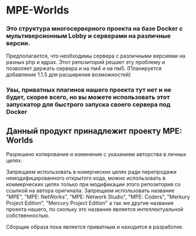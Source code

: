 # MPE-Worlds
### Это структура многосерверного проекта на базе Docker c мультиверсионным Lobby и серверами на различные версии.

Предполагается, что необходимы сервера с различными версиями на разных php и ядрах. Этот репозиторий решает эту проблему и позволяет держать сервера и на пм4 и на пм5. (Планируется добавление 1.1.5 для расширения возможностей)

### Увы, приватных плагинов нашего проекта тут нет и не будет, скорее всего, но вы можете использовать этот запускатор для быстрого запуска своего сервера под Docker

## Данный продукт принадлежит проекту MPE: Worlds
Разрешено копирование и изменение с указанием авторства в личных целях. 

Запрещаем использовать в комерческих целях ради перепродажи немодифицированного открытого кода, можно использовать в коммерческих целях только при модификации этого репозитория со ссылкой на автора оригинала. Запрещаем использовать название "MPE", "MPE: NetWorks", "MPE: Network Studio", "MPE: Coders", "Merkury Project Edition", "Mercury Project Edition" а так же другие названия проекта нашего, по скольку это название является интеллектуальной собственностью.

Сборщик образа пока является приватным и находится в разработке.
